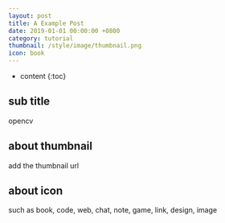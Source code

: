 ```yaml
---
layout: post
title: A Example Post
date: 2019-01-01 00:00:00 +0800
category: tutorial
thumbnail: /style/image/thumbnail.png
icon: book
---
```



* content
{:toc}

## sub title

opencv

## about thumbnail

add the thumbnail url

## about icon

such as book, code, web, chat, note, game, link, design, image